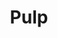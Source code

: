 ---
title: "Pulp"
summary: "British indie rock/Britpop band founded in 1978 in Sheffield. Sole constant member is who formed the band while at school, and led the band through a series of stylistic changes and numerous band members until finding success and a stable lineup by the early 90s. They split in 2002, and reformed in 2011 for a series of reunion concerts before going on hiatus again in 2013. It was announced in 2022 that Pulp was to reunite and play some shows in 2023, as confirmed by Jarvis Cocker at a Q&A for his memoir, \"Good Pop, Bad Pop\", which was initially teased via a cryptic Instagram video posted by Cocker featuring the lyrics, \"What exactly do you do for an encore?\", that featured on the song \"This Is Hardcore\" from the album of the same name. Lineup History: Early Years: **1978**: Jarvis Cocker **, Peter Dalton **, Ian Dalton ** **1979**:Jarvis Cocker **, Peter Dalton **, David 'Fungus' Lockwood **, Mark Swift ** **Jan 1980 - Jul 1980**: Jarvis Cocker **, Peter Dalton **, Philip 'Pip' Thompson **, Mark Swift ** **Jul 1980 - March 1981**: Jarvis Cocker **, Peter Dalton **, Jamie Pinchbeck **, Jimmy Sellars ** **March 1981 - Jan 1982**: Jarvis Cocker **, Peter Dalton **, Jamie Pinchbeck **, Wayne Furniss ** **Feb 1982 - Aug 1982**: Jarvis Cocker **, Peter Dalton **, David Hinkler ** Jamie Pinchbeck **, Wayne Furniss ** It : **Mid 1982**: Jarvis Cocker **, Wayne Furniss **, David Hinkler **, Simon Hinkler **, Peter Boam ** **October 1982 - early 1983**: Jarvis Cocker **, David Hinkler **, Peter Boam **, Tim Allcard **, Michael Paramore ** Everybody's Problem : **1983**: Jarvis Cocker **, Tim Allcard **, Saskia Cocker **, Magnus Doyle ** Freaks & Associated Singles : **1984 - November 1986**: Jarvis Cocker **, Russell Senior **, Candida Doyle **, Pete Mansell **, Magnus Doyle ** **December 1986**: Jarvis Cocker **, Russell Senior **, Captain Sleep **, Steven Havenhand **, Nick Banks ** **1987**: Jarvis Cocker **, Russell Senior **, Candida Doyle **, Steven Havenhand **, Nick Banks ** **Jan 1988 - Aug 1988**: Jarvis Cocker **, Russell Senior **, Candida Doyle **, Antony Genn **, Nick Banks ** Separations, His N' Hers : **Late 1988 - Mid 1995**: Jarvis Cocker **, Russell Senior **, Candida Doyle **, Steve Mackey **, Nick Banks ** Different Class : **Mid-1995 - 1997**: Jarvis Cocker **, Russell Senior **, Mark Webber **, Candida Doyle **, Steve Mackey **, Nick Banks ** This Is Hardcore, We Love Life : **1997 - 2002**: Jarvis Cocker **, Mark Webber **, Candida Doyle **, Steve Mackey **, Nick Banks ** Reunion: **2011**: Jarvis Cocker **, Russell Senior **, Mark Webber **, Candida Doyle **, Steve Mackey **, Nick Banks ** **2012 -2013**: Jarvis Cocker **, Mark Webber **, Candida Doyle **, Steve Mackey **, Nick Banks **"
image: "pulp.jpg"
---
